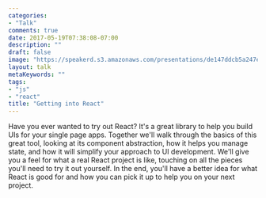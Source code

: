 ```yaml
---
categories: 
- "Talk"
comments: true
date: 2017-05-19T07:38:08-07:00
description: ""
draft: false
image: "https://speakerd.s3.amazonaws.com/presentations/de147ddcb5a247e39071ea97ae70ed5c/thumb_slide_0.jpg"
layout: talk
metaKeywords: ""
tags:
- "js"
- "react"
title: "Getting into React"
---
```


<div>
<script async class="speakerdeck-embed" data-id="de147ddcb5a247e39071ea97ae70ed5c" data-ratio="1.33333333333333" src="//speakerdeck.com/assets/embed.js"></script>
</div>

Have you ever wanted to try out React? It's a great library to help you build UIs for your single page apps. Together we'll walk through the basics of this great tool, looking at its component abstraction, how it helps you manage state, and how it will simplify your approach to UI development. We'll give you a feel for what a real React project is like, touching on all the pieces you'll need to try it out yourself. In the end, you'll have a better idea for what React is good for and how you can pick it up to help you on your next project.

<!--more-->
